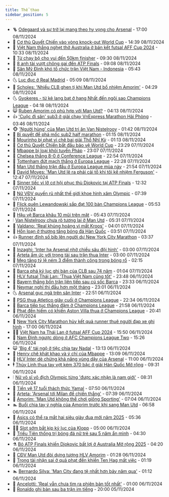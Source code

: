 ```yaml
---
title: Thể thao
sidebar_position: 5
---
```


<!-- vnexpress-the-thao:START -->
- 🪜 [Odegaard và sự trở lại mang theo hy vọng cho Arsenal](https://vnexpress.net/odegaard-va-su-tro-lai-mang-theo-hy-vong-cho-arsenal-4813485.html) - 17:00 08/11/2024
- 🦩 [Cơ thủ Quyết Chiến vào vòng knock-out World Cup](https://vnexpress.net/co-thu-quyet-chien-vao-vong-knock-out-world-cup-4813920.html) - 14:39 08/11/2024
- 🧰 [Việt Nam thắng nghẹt thở Australia ở bán kết futsal AFF Cup 2024](https://vnexpress.net/viet-nam-thang-nghet-tho-australia-o-ban-ket-futsal-aff-cup-2024-4813805.html) - 10:33 08/11/2024
- 🤗 [Từ chạy bộ cho vui đến 50km finisher](https://vnexpress.net/tu-chay-bo-cho-vui-den-50km-finisher-4813808.html) - 09:30 08/11/2024
- 🥳 [8 anh tài vượt chông gai đến ATP Finals](https://vnexpress.net/8-anh-tai-vuot-chong-gai-den-atp-finals-4813822.html) - 09:08 08/11/2024
- 🦣 [Sân Mỹ Đình khó tổ chức trận Việt Nam - Indonesia](https://vnexpress.net/san-my-dinh-kho-to-chuc-tran-viet-nam-indonesia-4813706.html) - 05:43 08/11/2024
- 🌜 [Lục đục ở Real Madrid](https://vnexpress.net/luc-duc-o-real-madrid-4813504.html) - 05:09 08/11/2024
- 🫶 [Scholes: &#39;Nhiều CLB ghen tị khi Man Utd bổ nhiệm Amorim&#39;](https://vnexpress.net/scholes-nhieu-clb-ghen-ti-khi-man-utd-bo-nhiem-amorim-4813664.html) - 04:29 08/11/2024
- 🌜 [Gyokeres - từ kẻ lang bạt ở hạng Nhất đến ngôi sao Champions League](https://vnexpress.net/gyokeres-tu-ke-lang-bat-o-hang-nhat-den-ngoi-sao-champions-league-4813497.html) - 04:18 08/11/2024
- 😺 [Ruben Amorim có phù hợp với Man Utd?](https://vnexpress.net/ruben-amorim-co-phu-hop-voi-man-utd-4813480.html) - 04:13 08/11/2024
- 👍 [&#39;Cuộc đi săn&#39; sub3 ở giải chạy VnExpress Marathon Hải Phòng](https://vnexpress.net/cuoc-di-san-sub3-o-giai-chay-vnexpress-marathon-hai-phong-4813553.html) - 03:46 08/11/2024
- 🐵 [&#39;Người hùng&#39; của Man Utd tri ân Van Nistelrooy](https://vnexpress.net/nguoi-hung-cua-man-utd-tri-an-van-nistelrooy-4813527.html) - 01:42 08/11/2024
- 💫 [Bí quyết để phá mốc sub2 half marathon](https://vnexpress.net/bi-quyet-de-pha-moc-sub2-half-marathon-4810134.html) - 01:15 08/11/2024
- 🦆 [Mourinho bị phạt vì chê bai giải Thổ Nhĩ Kỳ](https://vnexpress.net/mourinho-bi-phat-vi-che-bai-giai-tho-nhi-ky-4813530.html) - 01:13 08/11/2024
- 🙉 [Cơ thủ Quyết Chiến bắt đầu bảo vệ World Cup](https://vnexpress.net/co-thu-quyet-chien-bat-dau-bao-ve-world-cup-4813501.html) - 23:29 07/11/2024
- 📝 [Mbappe bị loại khỏi tuyển Pháp](https://vnexpress.net/mbappe-bi-loai-khoi-tuyen-phap-4813476.html) - 23:07 07/11/2024
- 💯 [Chelsea thắng 8-0 ở Conference League](https://vnexpress.net/chelsea-thang-8-0-o-conference-league-4813496.html) - 22:54 07/11/2024
- 🌈 [Tottenham đứt mạch thắng ở Europa League](https://vnexpress.net/tottenham-dut-mach-thang-o-europa-league-4813498.html) - 22:28 07/11/2024
- 🦩 [Man Utd thắng trận đầu ở Europa League mùa này](https://vnexpress.net/man-utd-thang-tran-dau-o-europa-league-mua-nay-4813495.html) - 21:54 07/11/2024
- 🐲 [David Moyes: &#39;Man Utd lẽ ra phải cải tổ khi tôi kế nhiệm Ferguson&#39;](https://vnexpress.net/david-moyes-man-utd-le-ra-phai-cai-to-khi-toi-ke-nhiem-ferguson-4813389.html) - 12:47 07/11/2024
- 🌁 [Sinner tiếc vì lỡ cơ hội phục thù Djokovic tại ATP Finals](https://vnexpress.net/sinner-tiec-vi-lo-co-hoi-phuc-thu-djokovic-tai-atp-finals-4813445.html) - 12:32 07/11/2024
- 💯 [Nữ VĐV quyến rũ nhất thế giới khoe hình xăm Olympic](https://vnexpress.net/nu-vdv-quyen-ru-nhat-the-gioi-khoe-hinh-xam-olympic-4813277.html) - 07:39 07/11/2024
- 🌝 [Flick quên Lewandowski sắp đạt 100 bàn Champions League](https://vnexpress.net/flick-quen-lewandowski-sap-dat-100-ban-champions-league-4813122.html) - 05:53 07/11/2024
- 🤖 [Hậu vệ Barca khâu 10 mũi trên mặt](https://vnexpress.net/hau-ve-barca-khau-10-mui-tren-mat-4813259.html) - 05:43 07/11/2024
- 🕯 [Van Nistelrooy chưa rõ tương lai ở Man Utd](https://vnexpress.net/van-nistelrooy-chua-ro-tuong-lai-o-man-utd-4813073.html) - 05:31 07/11/2024
- 🧰 [Valdano: &#39;Real khủng hoảng vì mất Kroos&#39;](https://vnexpress.net/valdano-real-khung-hoang-vi-mat-kroos-4812921.html) - 04:01 07/11/2024
- 🥳 [Hỗn loạn ở thượng tầng bóng đá Hàn Quốc](https://vnexpress.net/hon-loan-o-thuong-tang-bong-da-han-quoc-4813000.html) - 03:51 07/11/2024
- 👍 [Runner đính số bib lên người dự New York City Marathon](https://vnexpress.net/runner-dinh-so-bib-len-nguoi-du-new-york-city-marathon-4813152.html) - 03:37 07/11/2024
- 💪 [Inzaghi: &#39;Inter hạ Arsenal nhờ chiều sâu đội hình&#39;](https://vnexpress.net/inzaghi-inter-ha-arsenal-nho-chieu-sau-doi-hinh-4813101.html) - 03:00 07/11/2024
- 👹 [Arteta ấm ức với trọng tài sau trận thua Inter](https://vnexpress.net/arteta-am-uc-voi-trong-tai-sau-tran-thua-inter-4813092.html) - 03:00 07/11/2024
- 🧰 [Mẹo tăng tỷ lệ ném 3 điểm thành công trong bóng rổ](https://vnexpress.net/meo-tang-ty-le-nem-3-diem-thanh-cong-trong-bong-ro-4812961.html) - 02:15 07/11/2024
- 🚀 [Barca phá kỷ lục ghi bàn của CLB sau 74 năm](https://vnexpress.net/barca-pha-ky-luc-ghi-ban-cua-clb-sau-74-nam-4813075.html) - 01:04 07/11/2024
- 🎃 [HLV futsal Thái Lan: &#39;Thua Việt Nam cũng tốt&#39;](https://vnexpress.net/hlv-futsal-thai-lan-thua-viet-nam-cung-tot-4813060.html) - 23:48 06/11/2024
- 🧰 [Bayern thắng bốn trận liên tiếp sau cú sốc Barca](https://vnexpress.net/bayern-thang-bon-tran-lien-tiep-sau-cu-soc-barca-4813072.html) - 23:33 06/11/2024
- 👀 [Neymar nghỉ thi đấu hơn một tháng](https://vnexpress.net/neymar-nghi-thi-dau-hon-mot-thang-4813063.html) - 23:01 06/11/2024
- 🌜 [Arsenal gục ngã trên sân Inter](https://vnexpress.net/arsenal-guc-nga-tren-san-inter-4813066.html) - 22:51 06/11/2024
- 🫶 [PSG thua Atletico giây cuối ở Champions League](https://vnexpress.net/psg-thua-atletico-giay-cuoi-o-champions-league-4813067.html) - 22:34 06/11/2024
- 🦄 [Barca tiếp tục thắng đậm ở Champions League](https://vnexpress.net/barca-tiep-tuc-thang-dam-o-champions-league-4813064.html) - 21:58 06/11/2024
- 🥳 [Phạt đền hiếm có khiến Aston Villa thua ở Champions League](https://vnexpress.net/phat-den-hiem-co-khien-aston-villa-thua-o-champions-league-4813062.html) - 20:41 06/11/2024
- 🐲 [New York City Marathon hủy kết quả runner thuê người đạp xe ghi hình](https://vnexpress.net/new-york-city-marathon-huy-ket-qua-runner-thue-nguoi-dap-xe-ghi-hinh-4812897.html) - 17:00 06/11/2024
- 🧑‍🏫 [Việt Nam hạ Thái Lan ở futsal AFF Cup 2024](https://vnexpress.net/viet-nam-ha-thai-lan-o-futsal-aff-cup-2024-4813047.html) - 15:50 06/11/2024
- 🤔 [Nam Định ngược dòng ở AFC Champions League Two](https://vnexpress.net/nam-dinh-nguoc-dong-o-afc-champions-league-two-4813041.html) - 15:26 06/11/2024
- 😺 [&#39;Big 4&#39; tái ngộ ở tiệc chia tay Nadal](https://vnexpress.net/big-4-tai-ngo-o-tiec-chia-tay-nadal-4812973.html) - 13:13 06/11/2024
- 💪 [Henry chê khát khao và ý chí của Mbappe](https://vnexpress.net/henry-che-khat-khao-va-y-chi-cua-mbappe-4812963.html) - 13:09 06/11/2024
- 💼 [HLV Inter dè chừng khả năng vùng dậy của Arsenal](https://vnexpress.net/hlv-inter-de-chung-kha-nang-vung-day-cua-arsenal-4812576.html) - 11:00 06/11/2024
- 🕴 [Thùy Linh thua tay vợt kém 370 bậc ở giải Hàn Quốc Mở rộng](https://vnexpress.net/thuy-linh-thua-tay-vot-kem-370-bac-o-giai-han-quoc-mo-rong-4812948.html) - 09:31 06/11/2024
- 🕯 [Nữ võ sĩ vô địch Olympic từng &#39;được xác nhận là nam giới&#39;](https://vnexpress.net/nu-vo-si-vo-dich-olympic-tung-duoc-xac-nhan-la-nam-gioi-4812887.html) - 08:31 06/11/2024
- 📝 [Tiền vệ 17 tuổi thách thức Yamal](https://vnexpress.net/tien-ve-17-tuoi-thach-thuc-yamal-4812577.html) - 07:50 06/11/2024
- 🧐 [Arteta: &#39;Arsenal tới Milan để chiến thắng&#39;](https://vnexpress.net/arteta-arsenal-toi-milan-de-chien-thang-4812579.html) - 07:39 06/11/2024
- 🙉 [Amorim: &#39;Man Utd không thể chơi giống Sporting&#39;](https://vnexpress.net/amorim-man-utd-khong-the-choi-giong-sporting-4812747.html) - 07:04 06/11/2024
- 🏊 [Buổi chia tay ý nghĩa của Amorim trước khi sang Man Utd](https://vnexpress.net/buoi-chia-tay-y-nghia-cua-amorim-truoc-khi-sang-man-utd-4812627.html) - 06:58 06/11/2024
- 🌊 [Asics có thể ra mắt hai siêu giày đua mới năm 2025](https://vnexpress.net/asics-co-the-ra-mat-hai-sieu-giay-dua-moi-nam-2025-4812790.html) - 05:36 06/11/2024
- 👨‍🏫 [Slot sớm bắt kịp kỷ lục của Klopp](https://vnexpress.net/slot-som-bat-kip-ky-luc-cua-klopp-4812613.html) - 05:00 06/11/2024
- 🥷 [Triều Tiên thống trị bóng đá nữ trẻ sau 5 năm ẩn mình](https://vnexpress.net/trieu-tien-thong-tri-bong-da-nu-tre-sau-5-nam-an-minh-4812521.html) - 04:30 06/11/2024
- ⚗️ [Bỏ ATP Finals khiến Djokovic bất lợi ở Australia Mở rộng 2025](https://vnexpress.net/bo-atp-finals-khien-djokovic-bat-loi-o-australia-mo-rong-2025-4812739.html) - 04:20 06/11/2024
- 🌮 [CĐV Man Utd đòi dựng tượng HLV Amorim](https://vnexpress.net/cdv-man-utd-doi-dung-tuong-hlv-amorim-4812588.html) - 01:28 06/11/2024
- 🤩 [Trọng tài nhận sai ở quả phạt đền khiến Ten Hag mất việc](https://vnexpress.net/trong-tai-nhan-sai-o-qua-phat-den-khien-ten-hag-mat-viec-4812569.html) - 01:19 06/11/2024
- 🏊 [Bernardo Silva: &#39;Man City đang tệ nhất hơn bảy năm qua&#39;](https://vnexpress.net/bernardo-silva-man-city-dang-te-nhat-hon-bay-nam-qua-4812589.html) - 01:12 06/11/2024
- 🐎 [Ancelotti: &#39;Real vẫn chưa tìm ra phiên bản tốt nhất&#39;](https://vnexpress.net/ancelotti-real-van-chua-tim-ra-phien-ban-tot-nhat-4812597.html) - 01:00 06/11/2024
- 💫 [Ronaldo ghi bàn sau ba trận im tiếng](https://vnexpress.net/ronaldo-ghi-ban-sau-ba-tran-im-tieng-4812575.html) - 20:00 05/11/2024<!-- vnexpress-the-thao:END -->
